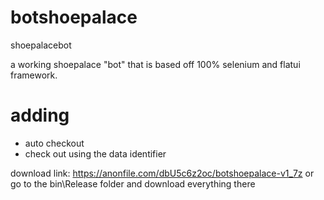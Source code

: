 # botshoepalace
shoepalacebot

a working shoepalace "bot" that is based off 100% selenium and flatui framework.

# adding
- auto checkout
- check out using the data identifier

download link: https://anonfile.com/dbU5c6z2oc/botshoepalace-v1_7z
or go to the bin\Release folder and download everything there
